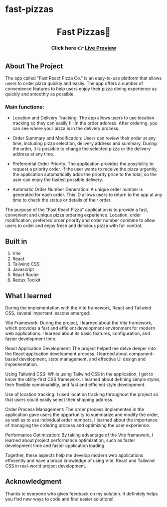 # fast-pizzas

<h1 align="center">Fast Pizzas🍕</h1>

### <h3 align="center"> Click here 👉 [Live Preview](https://fastpizzas.vercel.app/)</h3>

## About The Project

The app called "Fast React Pizza Co." is an easy-to-use platform that allows users to order pizza quickly and easily. The app offers a number of convenience features to help users enjoy their pizza dining experience as quickly and smoothly as possible.

### Main functions:

- Location and Delivery Tracking: The app allows users to use location tracking so they can easily fill in the order address. After ordering, you can see where your pizza is in the delivery process.

- Order Summary and Modification: Users can review their order at any time, including pizza selection, delivery address and summary. During the order, it is possible to change the selected pizza or the delivery address at any time.

- Preferential Order Priority: The application provides the possibility to request a priority order. If the user wants to receive the pizza urgently, the application automatically adds the priority price to the total, so the user can enjoy the fastest possible delivery.

- Automatic Order Number Generation: A unique order number is generated for each order. This ID allows users to return to the app at any time to check the status or details of their order.

The purpose of the "Fast React Pizza" application is to provide a fast, convenient and unique pizza ordering experience. Location, order modification, preferred order priority and order number combine to allow users to order and enjoy fresh and delicious pizza with full control.

## Built in

1. Vite
2. React
3. Tailwind CSS
4. Javascript
5. React Router
6. Redux Toolkit

## What I learned

During the implementation with the Vite framework, React and Tailwind CSS, several important lessons emerged:

Vite Framework: During the project, I learned about the Vite framework, which provides a fast and efficient development environment for modern web applications. I learned about its basic features, configuration, and faster development time.

React Application Development: The project helped me delve deeper into the React application development process. I learned about component-based development, state management, and effective UI design and implementation.

Using Tailwind CSS: While using Tailwind CSS in the application, I got to know the utility-first CSS framework. I learned about defining simple styles, their flexible combinability, and fast and efficient style development.

Use of location tracking: I used location tracking throughout the project so that users could easily select their shipping address.

Order Process Management: The order process implemented in the application gave users the opportunity to summarize and modify the order, as well as to use individual order numbers. I learned about the importance of managing the ordering process and optimizing the user experience.

Performance Optimization: By taking advantage of the Vite framework, I learned about project performance optimization, such as faster development time and faster application loading.

Together, these aspects help me develop modern web applications efficiently and have a broad knowledge of using Vite, React and Tailwind CSS in real-world project development.

## Acknowledgment

Thanks to everyone who gives feedback on my solution. It definitely helps you find new ways to code and find easier solutions!

<!-- ![overview](https://github.com/fadayopaul/fast-pizzas/blob/main/overview.png?raw=true) -->
